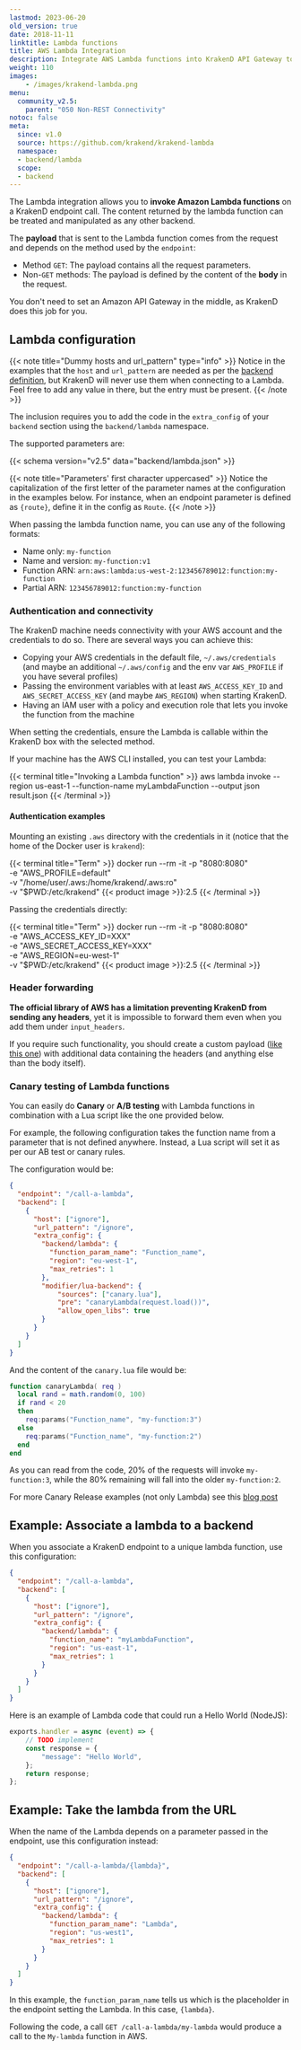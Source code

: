 ```yaml
---
lastmod: 2023-06-20
old_version: true
date: 2018-11-11
linktitle: Lambda functions
title: AWS Lambda Integration
description: Integrate AWS Lambda functions into KrakenD API Gateway to leverage serverless computing for scalable and event-driven API processing
weight: 110
images:
    - /images/krakend-lambda.png
menu:
  community_v2.5:
    parent: "050 Non-REST Connectivity"
notoc: false
meta:
  since: v1.0
  source: https://github.com/krakend/krakend-lambda
  namespace:
  - backend/lambda
  scope:
  - backend
---
```


The Lambda integration allows you to **invoke Amazon Lambda functions** on a KrakenD endpoint call. The content returned by the lambda function can be treated and manipulated as any other backend.

The **payload** that is sent to the Lambda function comes from the request and depends on the method used by the `endpoint`:

*   Method `GET`: The payload contains all the request parameters.
*   Non-`GET` methods: The payload is defined by the content of the **body** in the request.

You don't need to set an Amazon API Gateway in the middle, as KrakenD does this job for you.


## Lambda configuration

{{< note title="Dummy hosts and url_pattern" type="info" >}}
Notice in the examples that the `host` and `url_pattern` are needed as per the [backend definition](/docs/v2.5/backends/), but KrakenD will never use them when connecting to a Lambda. Feel free to add any value in there, but the entry must be present.
{{< /note >}}

The inclusion requires you to add the code in the `extra_config` of your `backend` section using the `backend/lambda` namespace.

The supported parameters are:




{{< schema version="v2.5" data="backend/lambda.json" >}}

{{< note title="Parameters' first character uppercased" >}}
Notice the capitalization of the first letter of the parameter names at the configuration in the examples below. For instance, when an endpoint parameter is defined as `{route}`, define it in the config as `Route`.
{{< /note >}}

When passing the lambda function name, you can use any of the following formats:

- Name only: `my-function`
- Name and version: `my-function:v1`
- Function ARN: `arn:aws:lambda:us-west-2:123456789012:function:my-function`
- Partial ARN: `123456789012:function:my-function`

### Authentication and connectivity

The KrakenD machine needs connectivity with your AWS account and the credentials to do so. There are several ways you can achieve this:

- Copying your AWS credentials in the default file, `~/.aws/credentials` (and maybe an additional `~/.aws/config` and the env var `AWS_PROFILE` if you have several profiles)
- Passing the environment variables with at least `AWS_ACCESS_KEY_ID` and `AWS_SECRET_ACCESS_KEY` (and maybe `AWS_REGION`) when starting KrakenD.
- Having an IAM user with a policy and execution role that lets you invoke the function from the machine

When setting the credentials, ensure the Lambda is callable within the KrakenD box with the selected method.

If your machine has the AWS CLI installed, you can test your Lambda:

{{< terminal title="Invoking a Lambda function" >}}
aws lambda invoke --region us-east-1 --function-name myLambdaFunction --output json result.json
{{< /terminal >}}

#### Authentication examples
Mounting an existing `.aws` directory with the credentials in it (notice that the home of the Docker user is `krakend`):

{{< terminal title="Term" >}}
docker run --rm -it -p "8080:8080" \
    -e "AWS_PROFILE=default" \
    -v "/home/user/.aws:/home/krakend/.aws:ro" \
    -v "$PWD:/etc/krakend" {{< product image >}}:2.5
{{< /terminal >}}

Passing the credentials directly:

{{< terminal title="Term" >}}
docker run --rm -it -p "8080:8080" \
    -e "AWS_ACCESS_KEY_ID=XXX" \
    -e "AWS_SECRET_ACCESS_KEY=XXX" \
    -e "AWS_REGION=eu-west-1" \
    -v "$PWD:/etc/krakend" {{< product image >}}:2.5
{{< /terminal >}}

### Header forwarding
**The official library of AWS has a limitation preventing KrakenD from sending any headers**, yet it is impossible to forward them even when you add them under `input_headers`.

If you require such functionality, you should create a custom payload ([like this one](https://github.com/awsdocs/aws-lambda-developer-guide/blob/main/sample-apps/nodejs-apig/event.json)) with additional data containing the headers (and anything else than the body itself).

### Canary testing of Lambda functions
You can easily do **Canary** or **A/B testing** with Lambda functions in combination with a Lua script like the one provided below.

For example, the following configuration takes the function name from a parameter that is not defined anywhere. Instead, a Lua script will set it as per our AB test or canary rules.

The configuration would be:

```json
{
  "endpoint": "/call-a-lambda",
  "backend": [
    {
      "host": ["ignore"],
      "url_pattern": "/ignore",
      "extra_config": {
        "backend/lambda": {
          "function_param_name": "Function_name",
          "region": "eu-west-1",
          "max_retries": 1
        },
        "modifier/lua-backend": {
            "sources": ["canary.lua"],
            "pre": "canaryLambda(request.load())",
            "allow_open_libs": true
        }
      }
    }
  ]
}
```
And the content of the `canary.lua` file would be:

```lua
function canaryLambda( req )
  local rand = math.random(0, 100)
  if rand < 20
  then
    req:params("Function_name", "my-function:3")
  else
    req:params("Function_name", "my-function:2")
  end
end
```

As you can read from the code, 20% of the requests will invoke `my-function:3`, while the 80% remaining will fall into the older `my-function:2`.

For more Canary Release examples (not only Lambda) see this [blog post](/blog/canary-releases/)

## Example: Associate a lambda to a backend

When you associate a KrakenD endpoint to a unique lambda function, use this configuration:

```json
{
  "endpoint": "/call-a-lambda",
  "backend": [
    {
      "host": ["ignore"],
      "url_pattern": "/ignore",
      "extra_config": {
        "backend/lambda": {
          "function_name": "myLambdaFunction",
          "region": "us-east-1",
          "max_retries": 1
        }
      }
    }
  ]
}
```

Here is an example of Lambda code that could run a Hello World (NodeJS):

```js
exports.handler = async (event) => {
    // TODO implement
    const response = {
        "message": "Hello World",
    };
    return response;
};
```

## Example: Take the lambda from the URL

When the name of the Lambda depends on a parameter passed in the endpoint, use this configuration instead:

```json
{
  "endpoint": "/call-a-lambda/{lambda}",
  "backend": [
    {
      "host": ["ignore"],
      "url_pattern": "/ignore",
      "extra_config": {
        "backend/lambda": {
          "function_param_name": "Lambda",
          "region": "us-west1",
          "max_retries": 1
        }
      }
    }
  ]
}
```

In this example, the `function_param_name` tells us which is the placeholder in the endpoint setting the Lambda. In this case, `{lambda}`.

Following the code, a call `GET /call-a-lambda/my-lambda` would produce a call to the `My-lambda` function in AWS.
